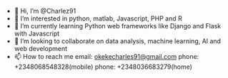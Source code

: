 - 👋 Hi, I’m @Charlez91
- 👀 I’m interested in python, matlab, Javascript, PHP and R
- 🌱 I’m currently learning Python web frameworks like Django and Flask with Javascript
- 💞️ I’m looking to collaborate on data analysis, machine learning, AI and web development
- 📫 How to reach me email: okekecharles91@gmail.com
                    phone: +2348068548328(mobile)
                    phone: +2348036683279(home)

<!---
Charlez91/Charlez91 is a ✨ special ✨ repository because its `README.md` (this file) appears on your GitHub profile.
You can click the Preview link to take a look at your changes.
--->
